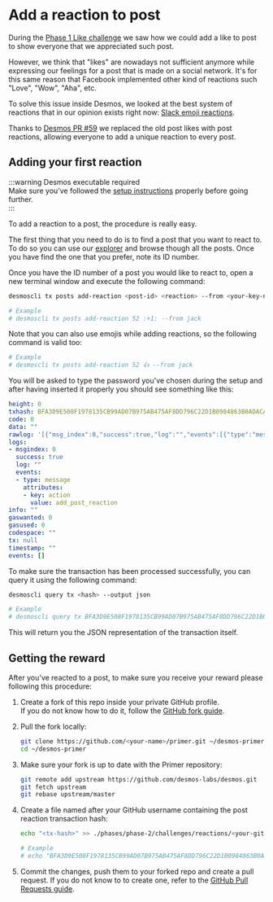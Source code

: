 # Add a reaction to post
During the [Phase 1 Like challenge](../../phase-1/challenges/like-post.md) we saw how we could add a like to post to show everyone that we appreciated such post. 

However, we think that "likes" are nowadays not sufficient anymore while expressing our feelings for a post that is made on a social network. It's for this same reason that Facebook implemented other kind of reactions such "Love", "Wow", "Aha", etc.

To solve this issue inside Desmos, we looked at the best system of reactions that in our opinion exists right now: [Slack emoji reactions](https://slack.com/intl/en-it/help/articles/206870317-Use-emoji-reactions). 

Thanks to [Desmos PR #59](https://github.com/desmos-labs/desmos/pull/59) we replaced the old post likes with post reactions, allowing everyone to add a unique reaction to every post. 

## Adding your first reaction
:::warning Desmos executable required  
Make sure you've followed the [setup instructions](../README.md#Setup) properly before going further.  
:::

To add a reaction to a post, the procedure is really easy.

The first thing that you need to do is to find a post that you want to react to. To do so you can use our [explorer](https://morpheus.desmos.network) and browse though all the posts. Once you have find the one that you prefer, note its ID number. 

Once you have the ID number of a post you would like to react to, open a new terminal window and execute the following command: 

```bash
desmoscli tx posts add-reaction <post-id> <reaction> --from <your-key-name>

# Example
# desmoscli tx posts add-reaction 52 :+1: --from jack
```  

Note that you can also use emojis while adding reactions, so the following command is valid too:

```bash
# Example
# desmoscli tx posts add-reaction 52 👍 --from jack
```

You will be asked to type the password you've chosen during the setup and after having inserted it properly you should see something like this: 

```yml
height: 0
txhash: BFA3D9E508F1978135CB99AD07B975AB475AF8DD796C22D1B0984863B0ADACA9
code: 0
data: ""
rawlog: '[{"msg_index":0,"success":true,"log":"","events":[{"type":"message","attributes":[{"key":"action","value":"add_post_reaction"}]}]}]'
logs:
- msgindex: 0
  success: true
  log: ""
  events:
  - type: message
    attributes:
    - key: action
      value: add_post_reaction
info: ""
gaswanted: 0
gasused: 0
codespace: ""
tx: null
timestamp: ""
events: []
```

To make sure the transaction has been processed successfully, you can query it using the following command: 

```bash
desmoscli query tx <hash> --output json

# Example
# desmoscli query tx BFA3D9E508F1978135CB99AD07B975AB475AF8DD796C22D1B0984863B0ADACA9 --output json
``` 

This will return you the JSON representation of the transaction itself.

## Getting the reward 
After you've reacted to a post, to make sure you receive your reward please following this procedure: 

1. Create a fork of this repo inside your private GitHub profile.  
   If you do not know how to do it, follow the [GitHub fork guide](https://help.github.com/en/github/getting-started-with-github/fork-a-repo).

2. Pull the fork locally:  
   ```bash
   git clone https://github.com/<your-name>/primer.git ~/desmos-primer
   cd ~/desmos-primer
   ```
   
3. Make sure your fork is up to date with the Primer repository:  
   ```bash
   git remote add upstream https://github.com/desmos-labs/desmos.git
   git fetch upstream
   git rebase upstream/master
   ```

4. Create a file named after your GitHub username containing the post reaction transaction hash:  
   ```bash
   echo "<tx-hash>" >> ./phases/phase-2/challenges/reactions/<your-github-name>
   
   # Example
   # echo "BFA3D9E508F1978135CB99AD07B975AB475AF8DD796C22D1B0984863B0ADACA9" >> ./phases/phase-2/challenges/reactions/RiccardoM
   ```

5. Commit the changes, push them to your forked repo and create a pull request. If you do not know to to create one, refer to the [GitHub Pull Requests guide](https://help.github.com/en/github/collaborating-with-issues-and-pull-requests/creating-a-pull-request).